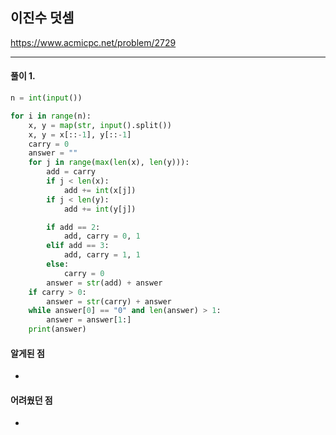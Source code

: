 ## 이진수 덧셈

https://www.acmicpc.net/problem/2729

---

#### 풀이 1. 

```python
n = int(input())

for i in range(n):
    x, y = map(str, input().split())
    x, y = x[::-1], y[::-1]
    carry = 0
    answer = ""
    for j in range(max(len(x), len(y))):
        add = carry
        if j < len(x):
            add += int(x[j])
        if j < len(y):
            add += int(y[j])

        if add == 2:
            add, carry = 0, 1
        elif add == 3:
            add, carry = 1, 1
        else:
            carry = 0
        answer = str(add) + answer
    if carry > 0:
        answer = str(carry) + answer
    while answer[0] == "0" and len(answer) > 1:
        answer = answer[1:]
    print(answer) 
```

#### 알게된 점
  + 

#### 어려웠던 점
  + 
